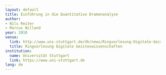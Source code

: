 ```yaml
---
layout: default
title: Einführung in die Quantitative Dramenanalyse
author:
- Nils Reiter
- Marcus Willand
year: 2018
venue:
  link: http://www.uni-stuttgart.de/dh/news/Ringvorlesung-Digitale-Geisteswissenschaften-WS-2017-18/
  title: Ringvorlesung Digitale Geisteswissenschaften
institution:
  name: Universität Stuttgart
  link: https://www.uni-stuttgart.de
lang: de
---
```

